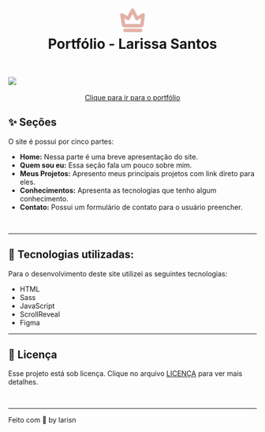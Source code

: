 
<h1 align="center">
<img src="assets/img/icons/brand-icon-rose.svg" width="50px"><br>Portfólio - Larissa Santos
</h1>
<br>

![](https://github.com/larisn/portfolio/blob/main/assets/img/Preview.png)
<br>

<div align="center">
  <p><a href="https://larisn.com/">Clique para ir para o portfólio</a></p>
</div>

## ✨ Seções
O site é possui por cinco partes:

- **Home:** Nessa parte é uma breve apresentação do site.
- **Quem sou eu:** Essa seção fala um pouco sobre mim.
- **Meus Projetos:** Apresento meus principais projetos com link direto para eles.
- **Conhecimentos:** Apresenta as tecnologias que tenho algum conhecimento.
- **Contato:** Possui um formulário de contato para o usuário preencher.
<br>

---

## 👑 Tecnologias utilizadas:

Para o desenvolvimento deste site utilizei as seguintes tecnologias:

* HTML
* Sass
* JavaScript
* ScrollReveal
* Figma

---

## 🎐 Licença
Esse projeto está sob licença. Clique no arquivo [LICENÇA](https://github.com/larisn/larisn/blob/main/LICENSE.md) para ver mais detalhes.

<br>

---

Feito com 🤍 by larisn
